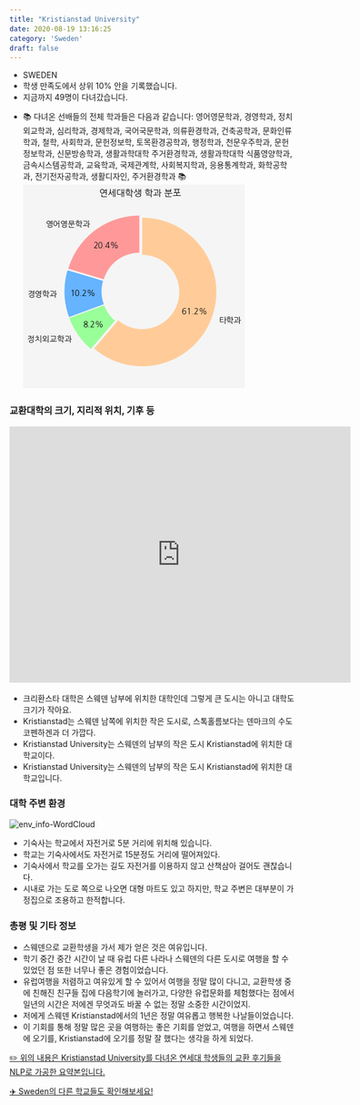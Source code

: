 ```yaml
---
title: "Kristianstad University"
date: 2020-08-19 13:16:25
category: 'Sweden'
draft: false
---
```



* SWEDEN
* 학생 만족도에서 상위 10% 안을 기록했습니다.
* 지금까지 49명이 다녀갔습니다. 
- 📚 다녀온 선배들의 전체 학과들은 다음과 같습니다: 영어영문학과, 경영학과, 정치외교학과, 심리학과, 경제학과, 국어국문학과, 의류환경학과, 건축공학과, 문화인류학과, 철학, 사회학과, 문헌정보학, 토목환경공학과, 행정학과, 천문우주학과, 문헌정보학과, 신문방송학과, 생활과학대학 주거환경학과, 생활과학대학 식품영양학과, 금속시스템공학과, 교육학과, 국제관계학, 사회복지학과, 응용통계학과, 화학공학과, 전기전자공학과, 생활디자인, 주거환경학과 📚
![department-info](../plots/SE000003.png)
### 교환대학의 크기, 지리적 위치, 기후 등
<iframe
width="600"
height="450"
frameborder="0" style="border:0"
src="https://www.google.com/maps/embed/v1/place?key=AIzaSyC9e1AME-pVmWC4hBpFdu5S4dKzyepa3HQ&q=Kristianstad+University&center=56.04848320000001,14.146324800000002&zoom=14" allowfullscreen>
</iframe>

* 크리환스타 대학은 스웨덴 남부에 위치한 대학인데 그렇게 큰 도시는 아니고 대학도 크기가 작아요.
* Kristianstad는 스웨덴 남쪽에 위치한 작은 도시로, 스톡홀름보다는 덴마크의 수도 코펜하겐과 더 가깝다.
* Kristianstad University는 스웨덴의 남부의 작은 도시 Kristianstad에 위치한 대학교이다.
* Kristianstad University는 스웨덴의 남부의 작은 도시 Kristianstad에 위치한 대학교입니다.


### 대학 주변 환경

![env_info-WordCloud](../univ_wordclouds_okt/env_info/SE000003_env_info_okt.png)

* 기숙사는 학교에서 자전거로 5분 거리에 위치해 있습니다.
* 학교는 기숙사에서도 자전거로 15분정도 거리에 떨어져있다.
* 기숙사에서 학교를 오가는 길도 자전거를 이용하지 않고 산책삼아 걸어도 괜찮습니다.
* 시내로 가는 도로 쪽으로 나오면 대형 마트도 있고 하지만, 학교 주변은 대부분이 가정집으로 조용하고 한적합니다.


### 총평 및 기타 정보 
* 스웨덴으로 교환학생을 가서 제가 얻은 것은 여유입니다.
* 학기 중간 중간 시간이 날 때 유럽 다른 나라나 스웨덴의 다른 도시로 여행을 할 수 있었던 점 또한 너무나 좋은 경험이었습니다.
* 유럽여행을 저렴하고 여유있게 할 수 있어서 여행을 정말 많이 다니고, 교환학생 중에 친해진 친구들 집에 다음학기에 놀러가고, 다양한 유럽문화를 체험했다는 점에서 일년의 시간은 저에겐 무엇과도 바꿀 수 없는 정말 소중한 시간이었지.
* 저에게 스웨덴 Kristianstad에서의 1년은 정말 여유롭고 행복한 나날들이었습니다.
* 이 기회를 통해 정말 많은 곳을 여행하는 좋은 기회를 얻었고, 여행을 하면서 스웨덴에 오기를, Kristianstad에 오기를 정말 잘 했다는 생각을 하게 되었다.


[✏️ 위의 내용은 Kristianstad University를 다녀온 연세대 학생들의 교환 후기들을 NLP로 가공한 요약본입니다.](http://oia.yonsei.ac.kr/partner/expReport.asp?ucode=SE000003&bgbn=A)

[✈️ Sweden의 다른 학교들도 확인해보세요!](https://yonsei-exchange.netlify.app/?category=Sweden)
